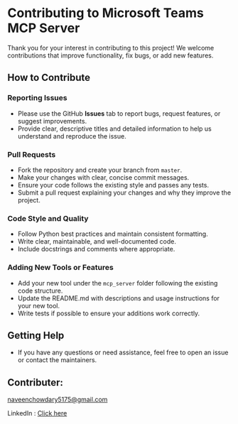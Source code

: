 # Contributing to Microsoft Teams MCP Server

Thank you for your interest in contributing to this project! We welcome contributions that improve functionality, fix bugs, or add new features.

## How to Contribute

### Reporting Issues

* Please use the GitHub **Issues** tab to report bugs, request features, or suggest improvements.
* Provide clear, descriptive titles and detailed information to help us understand and reproduce the issue.

### Pull Requests

* Fork the repository and create your branch from `master`.
* Make your changes with clear, concise commit messages.
* Ensure your code follows the existing style and passes any tests.
* Submit a pull request explaining your changes and why they improve the project.

### Code Style and Quality

* Follow Python best practices and maintain consistent formatting.
* Write clear, maintainable, and well-documented code.
* Include docstrings and comments where appropriate.

### Adding New Tools or Features

* Add your new tool under the `mcp_server` folder following the existing code structure.
* Update the README.md with descriptions and usage instructions for your new tool.
* Write tests if possible to ensure your additions work correctly.

## Getting Help

* If you have any questions or need assistance, feel free to open an issue or contact the maintainers.

## Contributer:
naveenchowdary5175@gmail.com

LinkedIn : [Click here](https://www.linkedin.com/in/naveen-chowdary-aliveli/)

